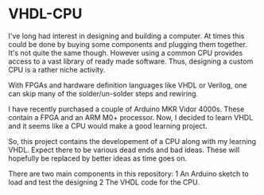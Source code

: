 # VHDL-CPU

I've long had interest in designing and building a computer.
At times this could be done by buying some components and plugging
them together.  It's not quite the same though.  However using a
common CPU provides access to a vast library of ready made software.
Thus, designing a custom CPU is a rather niche activity.

With FPGAs and hardware definition languages like VHDL or Verilog,
one can skip many of the solder/un-solder steps and rewiring.

I have recently purchased a couple of Arduino MKR Vidor 4000s.  These
contain a FPGA and an ARM M0+ processor.  Now, I decided to learn VHDL
and it seems like a CPU would make a good learning project.

So, this project contains the developement of a CPU along with my
learning VHDL.  Expect there to be various dead ends and bad ideas.
These will hopefully be replaced by better ideas as time goes on.

There are two main components in this repository:
1 An Arduino sketch to load and test the designing
2 The VHDL code for the CPU.


